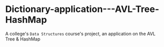 # Dictionary-application---AVL-Tree-HashMap
A college's `Data Structures` course's project, an application on the AVL Tree &amp; HashMap
